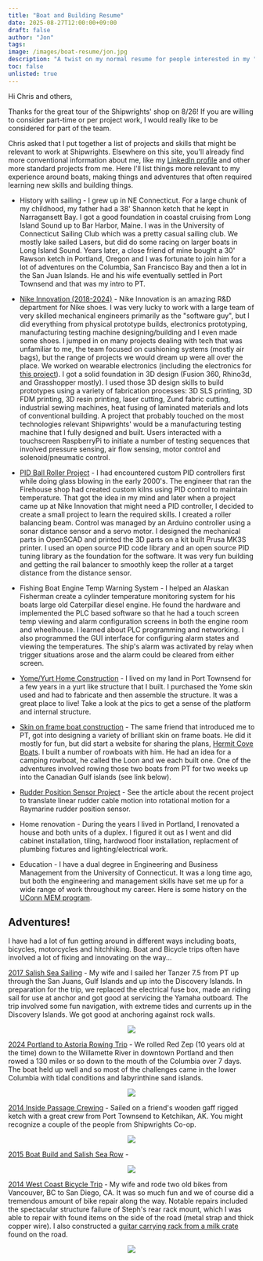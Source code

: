 ```yaml
---
title: "Boat and Building Resume"
date: 2025-08-27T12:00:00+09:00
draft: false
author: "Jon"
tags:
image: /images/boat-resume/jon.jpg
description: "A twist on my normal resume for people interested in my "
toc: false
unlisted: true
---
```



Hi Chris and others,

Thanks for the great tour of the Shipwrights' shop on 8/26! If you are willing to consider part-time or per project work, I would really like to be considered for part of the team.

Chris asked that I put together a list of projects and skills that might be relevant to work at Shipwrights. Elsewhere on this site, you'll already find more conventional information about me, like my [LinkedIn profile](https://www.linkedin.com/in/jonathangarrison/) and other more standard projects from me. Here I'll list things more relevant to my experience around boats, making things and adventures that often required learning new skills and building things.

* History with sailing - I grew up in NE Connecticut. For a large chunk of my childhood, my father had a 38' Shannon ketch that he kept in Narragansett Bay. I got a good foundation in coastal cruising from Long Island Sound up to Bar Harbor, Maine. I was in the University of Connecticut Sailing Club which was a pretty casual sailing club. We mostly lake sailed Lasers, but did do some racing on larger boats in Long Island Sound. Years later, a close friend of mine bought a 30' Rawson ketch in Portland, Oregon and I was fortunate to join him for a lot of adventures on the Columbia, San Francisco Bay and then a lot in the San Juan Islands. He and his wife eventually settled in Port Townsend and that was my intro to PT.

* [Nike Innovation (2018-2024)](https://innovation.nike.com/) - Nike Innovation is an amazing R&D department for Nike shoes. I was very lucky to work with a large team of very skilled mechanical engineers primarily as the "software guy", but I did everything from physical prototype builds, electronics prototyping, manufacturing testing machine designing/building and I even made some shoes. I jumped in on many projects dealing with tech that was unfamiliar to me, the team focused on cushioning systems (mostly air bags), but the range of projects we would dream up were all over the place. We worked on wearable electronics (including the electronics for [this project](https://patents.google.com/patent/US20240292928A1/en?q=(US)&inventor=levi+patton&assignee=nike)). I got a solid foundation in 3D design (Fusion 360, Rhino3d, and Grasshopper mostly). I used those 3D design skills to build prototypes using a variety of fabrication processes: 3D SLS printing, 3D FDM printing, 3D resin printing, laser cutting, Zund fabric cutting, industrial sewing machines, heat fusing of laminated materials and lots of conventional building. A project that probably touched on the most technologies relevant Shipwrights' would be a manufacturing testing machine that I fully designed and built. Users interacted with a touchscreen RaspberryPi to initiate a number of testing sequences that involved pressure sensing, air flow sensing, motor control and solenoid/pneumatic control.

* [PID Ball Roller Project](https://photos.app.goo.gl/arvyQxHxVxNx8ENEA) - I had encountered custom PID controllers first while doing glass blowing in the early 2000's. The engineer that ran the Firehouse shop had created custom kilns using PID control to maintain temperature. That got the idea in my mind and later when a project came up at Nike Innovation that might need a PID controller, I decided to create a small project to learn the required skills. I created a roller balancing beam. Control was managed by an Arduino controller using a sonar distance sensor and a servo motor. I designed the mechanical parts in OpenSCAD and printed the 3D parts on a kit built Prusa MK3S printer. I used an open source PID code library and an open source PID tuning library as the foundation for the software. It was very fun building and getting the rail balancer to smoothly keep the roller at a target distance from the distance sensor. 

* Fishing Boat Engine Temp Warning System - I helped an Alaskan Fisherman create a cylinder temperature monitoring system for his boats large old Caterpillar diesel engine. He found the hardware and implemented the PLC based software so that he had a touch screen temp viewing and alarm configuration screens in both the engine room and wheelhouse. I learned about PLC programming and networking. I also programmed the GUI interface for configuring alarm states and viewing the temperatures. The ship's alarm was activated by relay when trigger situations arose and the alarm could be cleared from either screen.

* [Yome/Yurt Home Construction](https://www.flickr.com/photos/earthwandering/albums/72157698405471500/) - I lived on my land in Port Townsend for a few years in a yurt like structure that I built. I purchased the Yome skin used and had to fabricate and then assemble the structure. It was a great place to live! Take a look at the pics to get a sense of the platform and internal structure.

* [Skin on frame boat construction](https://flickr.com/photos/earthwandering/albums/72157671912177895/) - The same friend that introduced me to PT, got into designing a variety of brilliant skin on frame boats. He did it mostly for fun, but did start a website for sharing the plans, [Hermit Cove Boats](https://www.hermitcoveboats.com/owl). I built a number of rowboats with him. He had an idea for a camping rowboat, he called the Loon and we each built one. One of the adventures involved rowing those two boats from PT for two weeks up into the Canadian Gulf islands (see link below). 

* [Rudder Position Sensor Project](https://jongarrison.github.io/blogs/rudder-sensor/) - See the article about the recent project to translate linear rudder cable motion into rotational motion for a Raymarine rudder position sensor.

* Home renovation - During the years I lived in Portland, I renovated a house and both units of a duplex. I figured it out as I went and did cabinet installation, tiling, hardwood floor installation, replacment of plumbing fixtures and lighting/electrical work.

* Education - I have a dual degree in Engineering and Business Management from the University of Connecticut. It was a long time ago, but both the engineering and management skills have set me up for a wide range of work throughout my career. Here is some history on the [UConn MEM program](https://mem.uconn.edu/about-mem/).

## Adventures! 

I have had a lot of fun getting around in different ways including boats, bicycles, motorcycles and hitchhiking. Boat and Bicycle trips often have involved a lot of fixing and innovating on the way...


[2017 Salish Sea Sailing](https://www.flickr.com/photos/earthwandering/albums/72157680841154804/) - My wife and I sailed her Tanzer 7.5 from PT up through the San Juans, Gulf Islands and up into the Discovery Islands. In preparation for the trip, we replaced the electrical fuse box, made an riding sail for use at anchor and got good at servicing the Yamaha outboard. The trip involved some fun navigation, with extreme tides and currents up in the Discovery Islands. We got good at anchoring against rock walls. 

<p style="width:100%; text-align: center;">
    <img style="" src="/images/boat-resume/strangewaves.jpg" />
</p>

[2024 Portland to Astoria Rowing Trip](https://www.flickr.com/photos/earthwandering/albums/72177720320205020/) - We rolled Red Zep (10 years old at the time) down to the Willamette River in downtown Portland and then rowed a 130 miles or so down to the mouth of the Columbia over 7 days. The boat held up well and so most of the challenges came in the lower Columbia with tidal conditions and labyrinthine sand islands.

<p style="width:100%; text-align: center;">
    <img style="" src="/images/boat-resume/portland-to-astoria.jpg" />
</p>

[2014 Inside Passage Crewing](https://www.flickr.com/photos/earthwandering/albums/72157644544117620/with/14132317169) - Sailed on a friend's wooden gaff rigged ketch with a great crew from Port Townsend to Ketchikan, AK. You might recognize a couple of the people from Shipwrights Co-op.

<p style="width:100%; text-align: center;">
    <img style="" src="/images/boat-resume/idril.jpg" />
</p>

[2015 Boat Build and Salish Sea Row](https://www.flickr.com/photos/earthwandering/albums/72157655062288763/) - 

<p style="width:100%; text-align: center;">
    <img style="" src="/images/boat-resume/red-zep-frame.jpg" />
</p>

[2014 West Coast Bicycle Trip](https://flickr.com/photos/earthwandering/albums/72157707820344824/with/15895407960) - My wife and rode two old bikes from Vancouver, BC to San Diego, CA. It was so much fun and we of course did a tremendous amount of bike repair along the way. Notable repairs included the spectacular structure failure of Steph's rear rack mount, which I was able to repair with found items on the side of the road (metal strap and thick copper wire). I also constructed a [guitar carrying rack from a milk crate](https://flickr.com/photos/earthwandering/16133280637/in/album-72157707820344824) found on the road.

<p style="width:100%; text-align: center;">
    <img style="" src="/images/twowheels/couch.jpg" />
</p>
